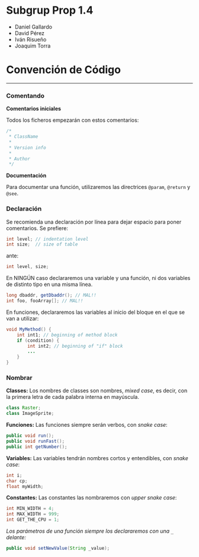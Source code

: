 # Subgrup Prop 1.4

- Daniel Gallardo
- David Pérez
- Iván Risueño
- Joaquim Torra

# Convención de Código 

---

### Comentando

**Comentarios iniciales**

Todos los ficheros empezarán con estos comentarios:
```java
/* 
 * ClassName
 * 
 * Version info
 * 
 * Author
 */
```

**Documentación**

Para documentar una función, utilizaremos las directrices `@param`, `@return` y `@see`.

### Declaración

Se recomienda una declaración por línea para dejar espacio para poner comentarios.
Se prefiere:
```java
int level; // indentation level
int size;  // size of table
```
ante:
```java
int level, size;
```

En NINGÚN caso declararemos una variable y una función, ni dos variables de distinto tipo en una misma línea.
```java
long dbaddr, getDbaddr(); // MAL!!
int foo, fooArray[]; // MAL!!
```

En funciones, declararemos las variables al inicio del bloque en el que se van a utilizar:
```java
void MyMethod() {
    int int1; // beginning of method block
    if (condition) {
        int int2; // beginning of "if" block
        ...
    }
}
```

### Nombrar

**Classes:** Los nombres de classes son nombres, *mixed case*, es decir, 
con la primera letra de cada palabra interna en mayúscula. 
```java
class Raster;
class ImageSprite;
```

**Funciones:** Las funciones siempre serán verbos, con *snake case*:
```java
public void run();
public void runFast();
public int getNumber();
```

**Variables:** Las variables tendrán nombres cortos y entendibles, con *snake case*:
```java
int i;
char cp;
float myWidth;
```

**Constantes:** Las constantes las nombraremos con *upper snake case*:
```java
int MIN_WIDTH = 4;
int MAX_WIDTH = 999;
int GET_THE_CPU = 1;
```

*Los parámetros de una función siempre los declararemos con una `_` delante:*
```java
public void setNewValue(String _value);
```